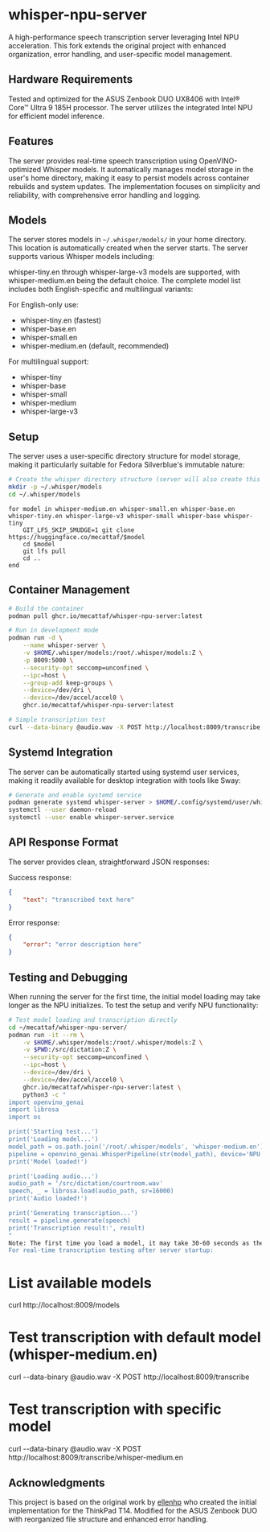 # whisper-npu-server

A high-performance speech transcription server leveraging Intel NPU acceleration. This fork extends the original project with enhanced organization, error handling, and user-specific model management.

## Hardware Requirements

Tested and optimized for the ASUS Zenbook DUO UX8406 with Intel® Core™ Ultra 9 185H processor. The server utilizes the integrated Intel NPU for efficient model inference.

## Features

The server provides real-time speech transcription using OpenVINO-optimized Whisper models. It automatically manages model storage in the user's home directory, making it easy to persist models across container rebuilds and system updates. The implementation focuses on simplicity and reliability, with comprehensive error handling and logging.

## Models

The server stores models in `~/.whisper/models/` in your home directory. This location is automatically created when the server starts. The server supports various Whisper models including:

whisper-tiny.en through whisper-large-v3 models are supported, with whisper-medium.en being the default choice. The complete model list includes both English-specific and multilingual variants:

For English-only use:
- whisper-tiny.en (fastest)
- whisper-base.en
- whisper-small.en
- whisper-medium.en (default, recommended)

For multilingual support:
- whisper-tiny
- whisper-base
- whisper-small
- whisper-medium
- whisper-large-v3

## Setup

The server uses a user-specific directory structure for model storage, making it particularly suitable for Fedora Silverblue's immutable nature:

```bash
# Create the whisper directory structure (server will also create this automatically)
mkdir -p ~/.whisper/models
cd ~/.whisper/models
```

```fish
for model in whisper-medium.en whisper-small.en whisper-base.en whisper-tiny.en whisper-large-v3 whisper-small whisper-base whisper-tiny
    GIT_LFS_SKIP_SMUDGE=1 git clone https://huggingface.co/mecattaf/$model
    cd $model
    git lfs pull
    cd ..
end
```

## Container Management

```bash
# Build the container
podman pull ghcr.io/mecattaf/whisper-npu-server:latest

# Run in development mode
podman run -d \
    --name whisper-server \
    -v $HOME/.whisper/models:/root/.whisper/models:Z \
    -p 8009:5000 \
    --security-opt seccomp=unconfined \
    --ipc=host \
    --group-add keep-groups \
    --device=/dev/dri \
    --device=/dev/accel/accel0 \
    ghcr.io/mecattaf/whisper-npu-server:latest

# Simple transcription test
curl --data-binary @audio.wav -X POST http://localhost:8009/transcribe
```

## Systemd Integration

The server can be automatically started using systemd user services, making it readily available for desktop integration with tools like Sway:

```bash
# Generate and enable systemd service
podman generate systemd whisper-server > $HOME/.config/systemd/user/whisper-server.service
systemctl --user daemon-reload
systemctl --user enable whisper-server.service
```

## API Response Format

The server provides clean, straightforward JSON responses:

Success response:
```json
{
    "text": "transcribed text here"
}
```

Error response:
```json
{
    "error": "error description here"
}
```

## Testing and Debugging

When running the server for the first time, the initial model loading may take longer as the NPU initializes. To test the setup and verify NPU functionality:

```bash
# Test model loading and transcription directly
cd ~/mecattaf/whisper-npu-server/
podman run -it --rm \
    -v $HOME/.whisper/models:/root/.whisper/models:Z \
    -v $PWD:/src/dictation:Z \
    --security-opt seccomp=unconfined \
    --ipc=host \
    --device=/dev/dri \
    --device=/dev/accel/accel0 \
    ghcr.io/mecattaf/whisper-npu-server:latest \
    python3 -c "
import openvino_genai
import librosa
import os

print('Starting test...')
print('Loading model...')
model_path = os.path.join('/root/.whisper/models', 'whisper-medium.en')
pipeline = openvino_genai.WhisperPipeline(str(model_path), device='NPU')
print('Model loaded!')

print('Loading audio...')
audio_path = '/src/dictation/courtroom.wav'
speech, _ = librosa.load(audio_path, sr=16000)
print('Audio loaded!')

print('Generating transcription...')
result = pipeline.generate(speech)
print('Transcription result:', result)
"
Note: The first time you load a model, it may take 30-60 seconds as the NPU initializes. Subsequent loads should be faster. Each model needs to be initialized separately the first time it's used.
For real-time transcription testing after server startup:
```

# List available models
curl http://localhost:8009/models

# Test transcription with default model (whisper-medium.en)
curl --data-binary @audio.wav -X POST http://localhost:8009/transcribe

# Test transcription with specific model
curl --data-binary @audio.wav -X POST http://localhost:8009/transcribe/whisper-medium.en

## Acknowledgments

This project is based on the original work by [ellenhp](https://github.com/ellenhp) who created the initial implementation for the ThinkPad T14. Modified for the ASUS Zenbook DUO with reorganized file structure and enhanced error handling.
